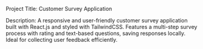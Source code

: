 Project Title: Customer Survey Application

Description: A responsive and user-friendly customer survey application built with React.js and styled with TailwindCSS. Features a multi-step survey process with rating and text-based questions, saving responses locally. Ideal for collecting user feedback efficiently.
